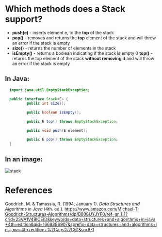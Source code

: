 # Which methods does a Stack support? 
- **push(e)** - inserts element e, to the **top** of the stack 
- **pop()** - removes and returns the **top** element of the stack and will throw an error if the stack is empty 
- **size()** - returns the number of elements in the stack 
- **isEmpty()** - returns a boolean indicating if the stack is empty 
0 **top()** - returns the top element of the stack **without removing it** and will throw an error if the stack is empty 

## In Java: 
```java 
  import java.util.EmptyStackException;
  
  public interface Stack<E> {
          public int size(); 
                            
          public boolean isEmpty();
                                   
          public E top() throws EmptyStackException;
              
          public void push(E element);
                                      
          public E pop() throws EmptyStackException;
  }                                                 
``` 


## In an image: 
![stack](https://user-images.githubusercontent.com/109105989/202868836-b55566bc-7edb-4d8f-bd80-f9bbb90f9875.png)





# References 
Goodrich, M. & Tamassia, R. (1994, January 1). *Data Structures and Algorithms in Java* (4th. ed.). <https://www.amazon.com/Michael-T-Goodrich-Structures-Algorithms/dp/B008UYJYF0/ref=sr_1_1?crid=23VA1V4BICEID&keywords=data+structures+and+algorithms+in+java+4th+edition&qid=1668886907&sprefix=data+structures+and+algorithms+in+java+4th+edition+%2Caps%2C61&sr=8-1>

